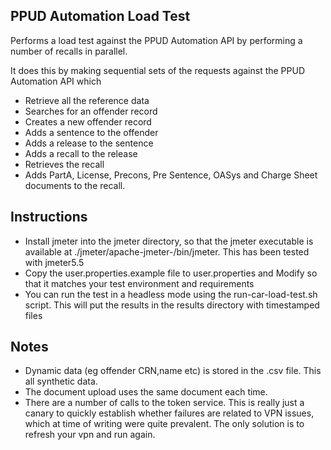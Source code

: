 PPUD Automation Load Test
-------------------------

Performs a load test against the PPUD Automation API by performing a number of recalls in parallel. 

It does this by making sequential sets of the requests against the PPUD Automation API which
- Retrieve all the reference data
- Searches for an offender record
- Creates a new offender record
- Adds a sentence to the offender
- Adds a release to the sentence
- Adds a recall to the release
- Retrieves the recall
- Adds PartA, License, Precons, Pre Sentence, OASys and Charge Sheet documents to the recall.

Instructions
------------

- Install jmeter into the jmeter directory, so that the jmeter executable is available at ./jmeter/apache-jmeter-<version>/bin/jmeter. This has been tested with jmeter5.5
- Copy the user.properties.example file to user.properties and Modify so that it matches your test environment and requirements
- You can run the test in a headless mode using the run-car-load-test.sh script. This will put the results in the results directory with timestamped files

Notes
-----

- Dynamic data (eg offender CRN,name etc) is stored in the .csv file. This all synthetic data.
- The document upload uses the same document each time. 
- There are a number of calls to the token service. This is really just a canary to quickly establish whether failures are related to VPN issues, which at time of writing were quite prevalent. The only solution is to refresh your vpn and run again.
